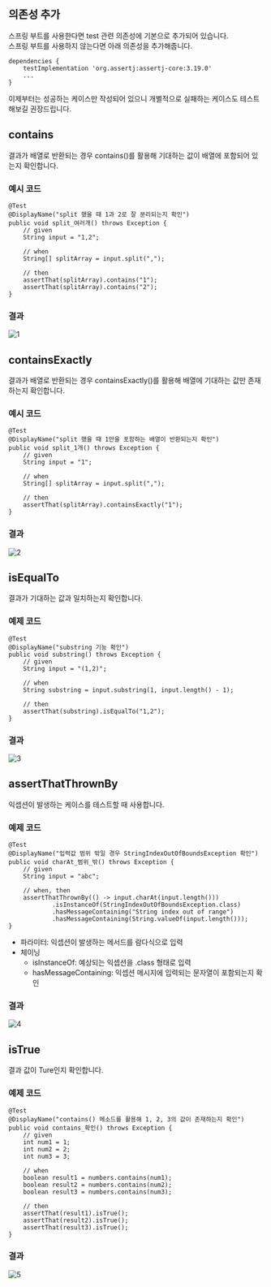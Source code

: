 ## 의존성 추가
스프링 부트를 사용한다면 test 관련 의존성에 기본으로 추가되어 있습니다.   
스프링 부트를 사용하지 않는다면 아래 의존성을 추가해줍니다.
```
dependencies {
    testImplementation 'org.assertj:assertj-core:3.19.0'
    ...
}
```

이제부터는 성공하는 케이스만 작성되어 있으니 개별적으로 실패하는 케이스도 테스트 해보길 권장드립니다.

## contains
결과가 배열로 반환되는 경우 contains()를 활용해 기대하는 값이 배열에 포함되어 있는지 확인합니다.

### 예시 코드
```
@Test
@DisplayName("split 했을 때 1과 2로 잘 분리되는지 확인")
public void split_여러개() throws Exception {
    // given
    String input = "1,2";

    // when
    String[] splitArray = input.split(",");

    // then
    assertThat(splitArray).contains("1");
    assertThat(splitArray).contains("2");
}
```
### 결과
![1]()

## containsExactly
결과가 배열로 반환되는 경우 containsExactly()를 활용해 배열에 기대하는 값만 존재하는지 확인합니다.

### 예시 코드
```
@Test
@DisplayName("split 했을 때 1만을 포함하는 배열이 반환되는지 확인")
public void split_1개() throws Exception {
    // given
    String input = "1";

    // when
    String[] splitArray = input.split(",");

    // then
    assertThat(splitArray).containsExactly("1");
}
```

### 결과
![2]()

## isEqualTo
결과가 기대하는 값과 일치하는지 확인합니다.

### 예제 코드
```
@Test
@DisplayName("substring 기능 확인")
public void substring() throws Exception {
    // given
    String input = "(1,2)";

    // when
    String substring = input.substring(1, input.length() - 1);

    // then
    assertThat(substring).isEqualTo("1,2");
}
```

### 결과
![3]()

## assertThatThrownBy
익셉션이 발생하는 케이스를 테스트할 때 사용합니다.

### 예제 코드
```
@Test
@DisplayName("입력값 범위 밖일 경우 StringIndexOutOfBoundsException 확인")
public void charAt_범위_밖() throws Exception {
    // given
    String input = "abc";

    // when, then
    assertThatThrownBy(() -> input.charAt(input.length()))
            .isInstanceOf(StringIndexOutOfBoundsException.class)
            .hasMessageContaining("String index out of range")
            .hasMessageContaining(String.valueOf(input.length()));
}
```
* 파라미터: 익셉션이 발생하는 메서드를 람다식으로 입력
* 체이닝
  * isInstanceOf: 예상되는 익셉션을 .class 형태로 입력
  * hasMessageContaining: 익셉션 메시지에 입력되는 문자열이 포함되는지 확인

### 결과
![4]()

## isTrue
결과 값이 Ture인지 확인합니다.

### 예제 코드
```
@Test
@DisplayName("contains() 메소드를 활용해 1, 2, 3의 값이 존재하는지 확인")
public void contains_확인() throws Exception {
    // given
    int num1 = 1;
    int num2 = 2;
    int num3 = 3;

    // when
    boolean result1 = numbers.contains(num1);
    boolean result2 = numbers.contains(num2);
    boolean result3 = numbers.contains(num3);

    // then
    assertThat(result1).isTrue();
    assertThat(result2).isTrue();
    assertThat(result3).isTrue();
}
```

### 결과
![5]()
